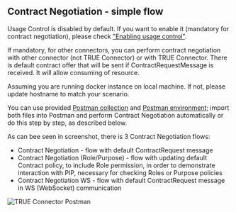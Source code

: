 ## Contract Negotiation - simple flow <a href="#contractnegotiation" id="contractnegotiation"></a>

Usage Control is disabled by default. If you want to enable it (mandatory for contract negotiation), please check ["Enabling usage control"](../advancedConfiguration/usagecontrol.md).

If mandatory, for other connectors, you can perform contract negotiation with other connector (not TRUE Connector) or with TRUE Connector. There is default contract offer that will be sent if ContractRequestMessage is received. It will allow consuming of resource.

Assuming you are running docker instance on local machine. If not, please update hostname to match your scenario.

You can use provided [Postman collection](../../TRUE%20Connector%20v1.postman_collection.json) and [Postman environment](../../TRUE%20Connector%20v1%20enviroment.postman_environment.json); import both files into Postman and perform Contract Negotiation automatically or do this step by step, as described below.


As can bee seen in screenshot, there is 3 Contract Negotiation flows:

 * Contract Negotiation - flow with default ContractRequest message
 * Contract Negotiation (Role/Purpose) - flow with updating default Contract policy, to include Role permission, in order to demonstrate interaction with PIP, necessary for checking Roles or Purpose policies
 * Contract Negotiation WS - flow with default ContractRequest message in WS (WebSocket) communication
 
![TRUE Connector Postman](../TRUEConnector\_Postman.jpg)